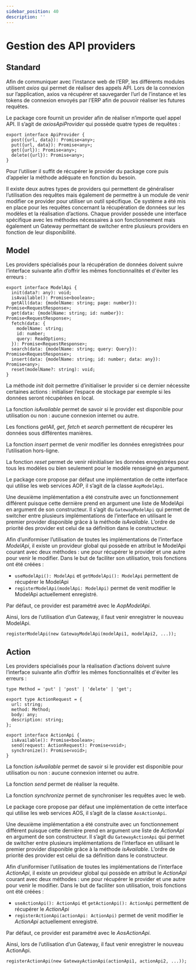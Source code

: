 ```yaml
---
sidebar_position: 40
description: ''
---
```


# Gestion des API providers

## Standard

Afin de communiquer avec l’instance web de l’ERP, les différents modules utilisent _axios_ qui permet de réaliser des appels API. Lors de la connexion sur l’application, axios va récupérer et sauvegarder l’url de l’instance et les tokens de connexion envoyés par l’ERP afin de pouvoir réaliser les futures requêtes.

Le package core fournit un provider afin de réaliser n’importe quel appel API. Il s’agit de _axiosApiProvider_ qui possède quatre types de requêtes :

```tsx
export interface ApiProvider {
  post({url, data}): Promise<any>;
  put({url, data}): Promise<any>;
  get({url}): Promise<any>;
  delete({url}): Promise<any>;
}
```

Pour l’utiliser il suffit de récupérer le provider du package core puis d’appeler la méthode adéquate en fonction du besoin.

Il existe deux autres types de providers qui permettent de généraliser l’utilisation des requêtes mais également de permettre à un module de venir modifier ce provider pour utiliser un outil spécifique. Ce système a été mis en place pour les requêtes concernant la récupération de données sur les modèles et la réalisation d’actions. Chaque provider possède une interface spécifique avec les méthodes nécessaires à son fonctionnement mais également un Gateway permettant de switcher entre plusieurs providers en fonction de leur disponibilité.

## Model

Les providers spécialisés pour la récupération de données doivent suivre l’interface suivante afin d’offrir les mêmes fonctionnalités et d'éviter les erreurs :

```tsx
export interface ModelApi {
  init(data?: any): void;
  isAvailable(): Promise<boolean>;
  getAll(data: {modelName: string; page: number}): Promise<RequestResponse>;
  get(data: {modelName: string; id: number}): Promise<RequestResponse>;
  fetch(data: {
    modelName: string;
    id: number;
    query: ReadOptions;
  }): Promise<RequestResponse>;
  search(data: {modelName: string; query: Query}): Promise<RequestResponse>;
  insert(data: {modelName: string; id: number; data: any}): Promise<any>;
  reset(modelName?: string): void;
}
```

La méthode _init_ doit permettre d’initialiser le provider si ce dernier nécessite certaines actions : initialiser l’espace de stockage par exemple si les données seront récupérées en local.

La fonction _isAvailable_ permet de savoir si le provider est disponible pour utilisation ou non : aucune connexion internet ou autre.

Les fonctions _getAll_, _get_, _fetch_ et _search_ permettent de récupérer les données sous différentes manières.

La fonction _insert_ permet de venir modifier les données enregistrées pour l’utilisation hors-ligne.

La fonction _reset_ permet de venir réinitialiser les données enregistrées pour tous les modèles ou bien seulement pour le modèle renseigné en argument.

Le package core propose par défaut une implémentation de cette interface qui utilise les web services AOP, il s’agit de la classe `AopModelApi`.

Une deuxième implémentation a été construite avec un fonctionnement différent puisque cette dernière prend en argument une liste de ModelApi en argument de son constructeur. Il s’agit du `GatewayModelApi` qui permet de switcher entre plusieurs implémentations de l’interface en utilisant le premier provider disponible grâce à la méthode _isAvailable_. L’ordre de priorité des provider est celui de sa définition dans le constructeur.

Afin d’uniformiser l’utilisation de toutes les implémentations de l’interface _ModelApi_, il existe un provideur global qui possède en attribut le ModelApi courant avec deux méthodes : une pour récupérer le provider et une autre pour venir le modifier. Dans le but de faciliter son utilisation, trois fonctions ont été créées :

- `useModelApi(): ModelApi` et `getModelApi(): ModelApi` permettent de récupérer le ModelApi
- `registerModelApi(modelApi: ModelApi)` permet de venit modifier le ModelApi actuellement enregistré.

Par défaut, ce provider est paramétré avec le _AopModelApi_.

Ainsi, lors de l’utilisation d’un Gateway, il faut venir enregistrer le nouveau ModelApi.

```tsx
registerModelApi(new GatewayModelApi(modelApi1, modelApi2, ...));
```

## Action

Les providers spécialisés pour la réalisation d’actions doivent suivre l’interface suivante afin d’offrir les mêmes fonctionnalités et d'éviter les erreurs :

```tsx
type Method = 'put' | 'post' | 'delete' | 'get';

export type ActionRequest = {
  url: string;
  method: Method;
  body: any;
  description: string;
};

export interface ActionApi {
  isAvailable(): Promise<boolean>;
  send(request: ActionRequest): Promise<void>;
  synchronize(): Promise<void>;
}
```

La fonction _isAvailable_ permet de savoir si le provider est disponible pour utilisation ou non : aucune connexion internet ou autre.

La fonction _send_ permet de réaliser la requête.

La fonction _synchronize_ permet de synchroniser les requêtes avec le web.

Le package core propose par défaut une implémentation de cette interface qui utilise les web services AOS, il s’agit de la classe `AosActionApi`.

Une deuxième implémentation a été construite avec un fonctionnement différent puisque cette dernière prend en argument une liste de _ActionApi_ en argument de son constructeur. Il s’agit du `GatewayActionApi` qui permet de switcher entre plusieurs implémentations de l’interface en utilisant le premier provider disponible grâce à la méthode _isAvailable_. L’ordre de priorité des provider est celui de sa définition dans le constructeur.

Afin d’uniformiser l’utilisation de toutes les implémentations de l’interface _ActionApi_, il existe un provideur global qui possède en attribut le _ActionApi_ courant avec deux méthodes : une pour récupérer le provider et une autre pour venir le modifier. Dans le but de faciliter son utilisation, trois fonctions ont été créées :

- `useActionApi(): ActionApi` et `getActionApi(): ActionApi` permettent de récupérer le _ActionApi_
- `registerActionApi(actionApi: ActionApi)` permet de venit modifier le _ActionApi_ actuellement enregistré.

Par défaut, ce provider est paramétré avec le _AosActionApi_.

Ainsi, lors de l’utilisation d’un Gateway, il faut venir enregistrer le nouveau ActionApi.

```tsx
registerActionApi(new GatewayActionApi(actionApi1, actionApi2, ...));
```
